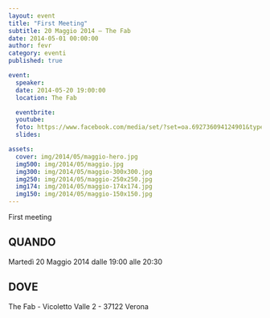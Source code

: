 ```yaml
---
layout: event
title: "First Meeting"
subtitle: 20 Maggio 2014 – The Fab
date: 2014-05-01 00:00:00
author: fevr
category: eventi
published: true

event:
  speaker:
  date: 2014-05-20 19:00:00
  location: The Fab

  eventbrite:
  youtube:
  foto: https://www.facebook.com/media/set/?set=oa.692736094124901&type=3
  slides:

assets:
  cover: img/2014/05/maggio-hero.jpg
  img500: img/2014/05/maggio.jpg
  img300: img/2014/05/maggio-300x300.jpg
  img250: img/2014/05/maggio-250x250.jpg
  img174: img/2014/05/maggio-174x174.jpg
  img150: img/2014/05/maggio-150x150.jpg
---
```


First meeting

## QUANDO
Martedì 20 Maggio 2014 dalle 19:00 alle 20:30

## DOVE
The Fab - Vicoletto Valle 2 - 37122 Verona